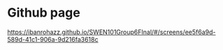# Github page
https://ibanrohazz.github.io/SWEN101Group6FInal/#/screens/ee5f6a9d-589d-41c1-906a-9d216fa3618c
